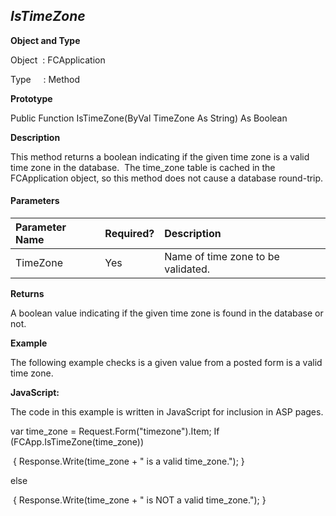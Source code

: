 _IsTimeZone_
------------

**Object and Type**

Object  : FCApplication

Type     : Method

**Prototype**

Public Function IsTimeZone(ByVal TimeZone As String) As Boolean

**Description**

This method returns a boolean indicating if the given time zone is a valid time zone in the database.  The time_zone table is cached in the FCApplication object, so this method does not cause a database round-trip.

#### Parameters

| Parameter Name | Required? | Description |
|:--- |:--- |:--- |
| TimeZone | Yes | Name of time zone to be validated. |

**Returns**

A boolean value indicating if the given time zone is found in the database or not. 

**Example**

The following example checks is a given value from a posted form is a valid time zone.

**JavaScript:**

The code in this example is written in JavaScript for inclusion in ASP pages.

var time_zone = Request.Form("timezone").Item; If (FCApp.IsTimeZone(time_zone))

 { Response.Write(time_zone + " is a valid time_zone."); }

else

 { Response.Write(time_zone + " is NOT a valid time_zone."); }